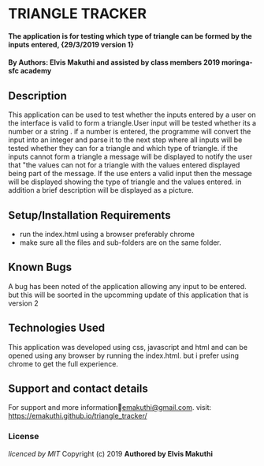 # TRIANGLE TRACKER
#### The application is for testing which type of triangle can be formed by the inputs entered, {29/3/2019 version 1}
#### By **Authors: Elvis Makuthi and assisted by class members 2019 moringa-sfc academy**
## Description
This application can be used to test whether the inputs entered by a user on the interface is valid to form a triangle.User input will be tested whether its a number or a string . if a number is entered, the programme will convert the input into an integer and parse it to the next step where all inputs will be tested whether they can for a triangle and which type of triangle.
if the inputs cannot form a triangle a message will be displayed to notify the user that "the values can not for a triangle with the values entered displayed being part of the message.
If the use enters a valid input then the message will be displayed showing the type of triangle and the values entered. in addition a brief description will be displayed as a picture.  
## Setup/Installation Requirements

* run the index.html using a browser preferably chrome
* make sure all the files and sub-folders are on the same folder.

## Known Bugs
A bug has been noted of the application allowing any input to be entered. but this will be soorted in the upcomming update of this application that is version 2
## Technologies Used
This application was developed using css, javascript and html and can be opened using any browser by running the index.html. but i prefer using chrome to get the full experience.
## Support and contact details
For support and more information:email:emakuthi@gmail.com.
visit: https://emakuthi.github.io/triangle_tracker/
### License
*licenced by MIT*
Copyright (c) 2019 **Authored by Elvis Makuthi**